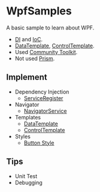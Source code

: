 # WpfSamples
A basic sample to learn about WPF.
  - [DI](<https://learn.microsoft.com/ko-kr/dotnet/core/extensions/dependency-injection>) and [IoC](<https://learn.microsoft.com/ko-kr/dotnet/architecture/modern-web-apps-azure/architectural-principles#dependency-inversion>).
  - [DataTemplate](<https://learn.microsoft.com/ko-kr/dotnet/api/system.windows.datatemplate?view=windowsdesktop-8.0>), [ControlTemplate](<https://learn.microsoft.com/ko-kr/dotnet/api/system.windows.controls.controltemplate?view=windowsdesktop-8.0>).
  - Used [Community Toolkit](<https://github.com/CommunityToolkit>).
  - Not used [Prism](<https://prismlibrary.com/docs/>).

## Implement
  - Dependency Injection
    - [ServiceRegister](<https://github.com/foryouself83/WpfSamples/blob/master/CoreSamples/Services/Impl/ServiceRegister.cs>)
  - Navigator
    - [NavigatorService](<https://github.com/foryouself83/WpfSamples/blob/master/CoreSamples/Services/Impl/NavigatorService.cs>)
  - Templates
    - [DataTemplate](<https://github.com/foryouself83/WpfSamples/blob/master/TemplateSamples/Views/TemplateView.xaml#L118>)
    - [ControlTemplate](<https://github.com/foryouself83/WpfSamples/blob/master/TemplateSamples/Views/TemplateView.xaml#L71>)
  - Styles
    - [Button Style](<https://github.com/foryouself83/WpfSamples/blob/master/TemplateSamples/Views/TemplateView.xaml#L11>)    
## Tips
  - Unit Test
  - Debugging
    
